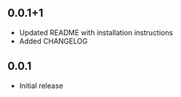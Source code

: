 ## 0.0.1+1

- Updated README with installation instructions
- Added CHANGELOG

## 0.0.1

- Initial release
